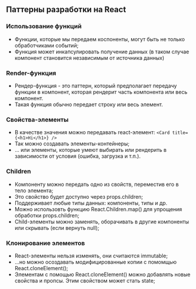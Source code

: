## Паттерны разработки на React

### Использование функций
- Функции, которые мы передаем коспоненты, могут быть не только обработчиками событий;
- Функция может инкапсулировать получение данных (в таком случае компонент становится независимым от источника данных)

### Render-функция
- Рендер-функция - это паттерн, который предполагает передачу функции в компонент, которая рендерит часть компонента или весь компонент. 
- Такая функция обычно передает строку или весь элемент. 

### Свойства-элементы
- В качестве значения можно передавать react-элемент: 
`<Card title={<h1>Hi</h1>} />`
- Так можно создавать элементы-контейнеры;
- ... или элементы, которые умеют выбирать или рендерить в зависимости от условия (ошибка, загрузка и т.п.).

### Children
- Компоненту можно передать одно из свойств, переместив его в тело элемента;
- Это свойство будет доступно через props.children;
- Поддерживает любые типы данных: компоненты, типы и др. 
- Можно использовть функцию React.Children.map() для упрощения обработки props.children;
- Child-элементы можно заменять, оборачивать в другие компоненты или скрывать (если вернуть null);

### Клонирование элементов
- React-элементы нельзя изменять, они считаются immutable;
- ...но можно осоздавать модифицированные копии с помомщью React.cloneElement();
- Элементам с помощью React.cloneElement() можно добавлять новые свойства и пропсы. Этим свойством может стать state;

